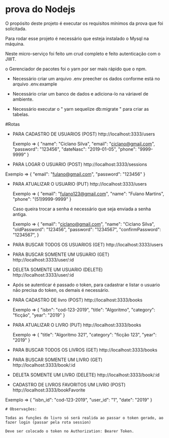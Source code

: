 # prova do Nodejs
O propósito deste projeto é executar os requisitos mínimos da prova que foi solicitada.

Para rodar esse projeto é necessário que esteja instalado o Mysql na máquina.


Neste micro-serviço foi feito um crud completo e feito autenticação com o JWT.


o Gerenciador de pacotes foi o yarn por ser mais rápido que o npm.


* Necessário criar um arquivo .env preecher os dados conforme está no arquivo .env.example




* Necessário criar um banco de dados e adiciona-lo na váriavel de ambiente.


* Necessário executar o " yarn sequelize db:migrate " para criar as tabelas.

#Rotas

 * PARA CADASTRO DE USUARIOS (POST)
	http://localhost:3333/users
	
	Exemplo => {
		"name": "Ciclano Silva",
		"email": "ciclano@gmail.com",
		"password": "123456",
		"dateNasc": "2019-01-05",
		"phone": "9999-9999"
	}
	
 * PARA LOGAR O USUARIO (POST)
	http://localhost:3333/sessions
	
  Exemplo => {
	"email": "fulano@gmail.com",
	"password": "123456"
  }
	
 * PARA ATUALIZAR O USUARIO (PUT)
	http://localhost:3333/users
	
	Exemplo => {
		"email": "fulano123@gmail.com",
		"name": "Fulano Martins",
		"phone": "(51)9999-9999"
	}
	
	Caso queira trocar a senha é necessário que seja enviada a senha antiga.
	
	Exemplo => {
		"email": "ciclano@gmail.com",
		"name": "Ciclano Silva",
		"oldPassword": "123456",
		"password": "1234567",
		"confirmPassword": "1234567",
	}
	
 * PARA BUSCAR TODOS OS USUARIOS (GET)
	http://localhost:3333/users
	
	
 * PARA BUSCAR SOMENTE UM USUARIO (GET)
	http://localhost:3333/user/:id
	
 * DELETA SOMENTE UM USUARIO (DELETE)
	http://localhost:3333/user/:id
	
* Após se autenticar é passado o token, para cadastrar e listar o usuario não precisa do token, os demais é necessário.

* PARA CADASTRO DE livro (POST)
	http://localhost:3333/books
	
	Exemplo => {
		"isbn": "cod-123-2019",
		"title": "Algoritmo",
		"category": "ficção",
		"year": "2019"
	}
	
 * PARA ATUALIZAR O LIVRO (PUT)
	http://localhost:3333/books
	
	Exemplo => {
		"title": "Algoritmo 321",
		"category": "ficção 123",
		"year": "2019"
	}
	
 * PARA BUSCAR TODOS OS LIVROS (GET)
	http://localhost:3333/books
	
 * PARA BUSCAR SOMENTE UM LIVRO (GET)
	http://localhost:3333/book/:id
	
 * DELETA SOMENTE UM LIVRO (DELETE)
	http://localhost:3333/book/:id

 * CADASTRO DE LIVROS FAVORITOS UM LIVRO (POST)
	http://localhost:3333/bookFavorite

  Exemplo => {
		"isbn_id": "cod-123-2019",
		"user_id": "1",
		"date": "2019"
	}

	# Observações:
	
	Todas as funções do livro só será realida ao passar o token gerado, ao fazer login (passar pela rota session)
	
	Deve ser colocado o token no Authorization: Bearer Token.

